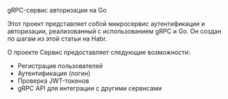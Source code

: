gRPC-сервис авторизации на Go

Этот проект представляет собой микросервис аутентификации и авторизации, реализованный с использованием gRPC и Go.
Он создан по шагам из этой статьи на Habr.

О проекте
Сервис предоставляет следующие возможности:
- Регистрация пользователей
- Аутентификация (логин)
- Проверка JWT-токенов
- gRPC API для интеграции с другими сервисами
